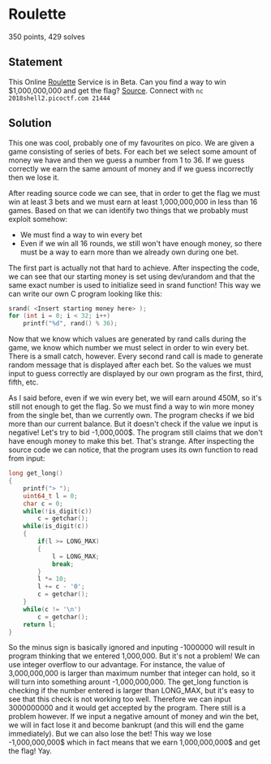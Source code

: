 Roulette
========

350 points, 429 solves

Statement
---------
This Online [Roulette](https://2018shell2.picoctf.com/static/46f10459dc84c1b88b62ab8740afdb19/roulette) Service is in Beta. 
Can you find a way to win $1,000,000,000 and get the flag? [Source](https://2018shell2.picoctf.com/static/46f10459dc84c1b88b62ab8740afdb19/roulette.c).
Connect with ```nc 2018shell2.picoctf.com 21444```

Solution
--------

This one was cool, probably one of my favourites on pico. We are given a game consisting of series of bets. For each bet we select some amount of money we have and then we guess a number from 1 to 36. If we guess correctly we earn the same amount of money and if we guess incorrectly then we lose it.

After reading source code we can see, that in order to get the flag we must win at least 3 bets and we must earn at least 1,000,000,000 in less than 16 games. Based on that we can identify two things that we probably must exploit somehow:

* We must find a way to win every bet
* Even if we win all 16 rounds, we still won't have enough money, so there must be a way to earn more than we already own during one bet.

The first part is actually not that hard to achieve. After inspecting the code, we can see that our starting money is set using dev/urandom and that the same exact number is used to initialize seed in srand function! This way we can write our own C program looking like this:
```c
srand( <Insert starting money here> );
for (int i = 0; i < 32; i++)
	printf("%d", rand() % 36);
```

Now that we know which values are generated by rand calls during the game, we know which number we must select in order to win every bet. There is a small catch, however. Every second rand call is made to generate random message that is displayed after each bet. So the values we must input to guess correctly are displayed by our own program as the first, third, fifth, etc.

As I said before, even if we win every bet, we will earn around 450M, so it's still not enough to get the flag. So we must find a way to win more money from the single bet, than we currently own. The program checks if we bid more than our current balance. But it doesn't check if the value we input is negative! Let's try to bid -1,000,000$. The program still claims that we don't have enough money to make this bet. That's strange. After inspecting the source code we can notice, that the program uses its own function to read from input:
```c
long get_long() 
{
    printf("> ");
    uint64_t l = 0;
    char c = 0;
    while(!is_digit(c))
        c = getchar();
    while(is_digit(c)) 
    {
        if(l >= LONG_MAX) 
        {
            l = LONG_MAX;
            break;
        }
        l *= 10;
        l += c - '0';
        c = getchar();
    }
    while(c != '\n')
        c = getchar();
    return l;
}
```
So the minus sign is basically ignored and inputing -1000000 will result in program thinking that we entered 1,000,000. But it's not a problem! We can use integer overflow to our advantage. For instance, the value of 3,000,000,000 is larger than maximum number that integer can hold, so it will turn into something arount -1,000,000,000. The get_long function is checking if the number entered is larger than LONG_MAX, but it's easy to see that this check is not working too well. Therefore we can input 3000000000 and it would get accepted by the program. There still is a problem however. If we input a negative amount of money and win the bet, we will in fact lose it and become bankrupt (and this will end the game immediately). But we can also lose the bet! This way we lose -1,000,000,000$ which in fact means that we earn 1,000,000,000$ and get the flag! Yay.

